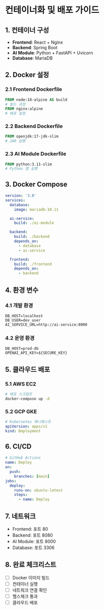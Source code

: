 # 컨테이너화 및 배포 가이드

## 1. 컨테이너 구성

- **Frontend**: React + Nginx
- **Backend**: Spring Boot
- **AI Module**: Python + FastAPI + Uvicorn
- **Database**: MariaDB

## 2. Docker 설정

### 2.1 Frontend Dockerfile

```dockerfile
FROM node:18-alpine AS build
# 빌드 과정
FROM nginx:alpine
# 배포 설정
```

### 2.2 Backend Dockerfile

```dockerfile
FROM openjdk:17-jdk-slim
# JAR 실행
```

### 2.3 AI Module Dockerfile

```dockerfile
FROM python:3.11-slim
# Python 앱 실행
```

## 3. Docker Compose

```yaml
version: '3.8'
services:
  database:
    image: mariadb:10.11

  ai-service:
    build: ./ai-module

  backend:
    build: ./backend
    depends_on:
      - database
      - ai-service

  frontend:
    build: ./frontend
    depends_on:
      - backend
```

## 4. 환경 변수

### 4.1 개발 환경

```env
DB_HOST=localhost
DB_USER=dev_user
AI_SERVICE_URL=http://ai-service:8000
```

### 4.2 운영 환경

```env
DB_HOST=prod-db
OPENAI_API_KEY=${SECURE_KEY}
```

## 5. 클라우드 배포

### 5.1 AWS EC2

```bash
# 배포 스크립트
docker-compose up -d
```

### 5.2 GCP GKE

```yaml
# Kubernetes 매니페스트
apiVersion: apps/v1
kind: Deployment
```

## 6. CI/CD

```yaml
# GitHub Actions
name: Deploy
on:
  push:
    branches: [main]
jobs:
  deploy:
    runs-on: ubuntu-latest
    steps:
      - name: Deploy
```

## 7. 네트워크

- Frontend: 포트 80
- Backend: 포트 8080
- AI Module: 포트 8000
- Database: 포트 3306

## 8. 완료 체크리스트

- [ ] Docker 이미지 빌드
- [ ] 컨테이너 실행
- [ ] 네트워크 연결 확인
- [ ] 헬스체크 통과
- [ ] 클라우드 배포
